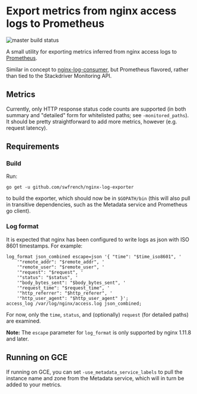# Export metrics from nginx access logs to Prometheus

![master build status](https://travis-ci.org/swfrench/nginx-log-exporter.svg?branch=master)

A small utility for exporting metrics inferred from nginx access logs to
[Prometheus](https://prometheus.io).

Similar in concept to
[nginx-log-consumer](https://github.com/swfrench/nginx-log-consumer), but
Prometheus flavored, rather than tied to the Stackdriver Monitoring API.

## Metrics

Currently, only HTTP response status code counts are supported (in both summary
and "detailed" form for whitelisted paths; see `-monitored_paths`). It should
be pretty straightforward to add more metrics, however (e.g. request latency).

## Requirements

### Build

Run:

    go get -u github.com/swfrench/nginx-log-exporter

to build the exporter, which should now be in `$GOPATH/bin` (this will also
pull in transitive dependencies, such as the Metadata service and Prometheus go
client).

### Log format

It is expected that nginx has been configured to write logs as json with ISO
8601 timestamps. For example:

    log_format json_combined escape=json '{ "time": "$time_iso8601", '
        '"remote_addr": "$remote_addr", '
        '"remote_user": "$remote_user", '
        '"request": "$request", '
        '"status": "$status", '
        '"body_bytes_sent": "$body_bytes_sent", '
        '"request_time": "$request_time", '
        '"http_referrer": "$http_referer", '
        '"http_user_agent": "$http_user_agent" }';
    access_log /var/log/nginx/access.log json_combined;

For now, only the `time`, `status`, and (optionally) `request` (for detailed
paths) are examined.

**Note:** The `escape` parameter for `log_format` is only supported by nginx
1.11.8 and later.

## Running on GCE

If running on GCE, you can set `-use_metadata_service_labels` to pull the
instance name and zone from the Metadata service, which will in turn be added
to your metrics.
